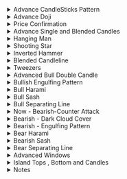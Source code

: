 <details>
<summary>Advance CandleSticks Pattern</summary>
<br>

 <img width="1440" alt="image" src="https://user-images.githubusercontent.com/75510135/201461505-2d79fe5e-0e3a-4013-ac02-e1bce8fd42ad.png">
 <img width="1440" alt="image" src="https://user-images.githubusercontent.com/75510135/201461671-ea3c9659-0e09-49c1-a01c-bf49ee598c60.png">
 <img width="1440" alt="image" src="https://user-images.githubusercontent.com/75510135/201461781-9c29fd41-9b7c-4650-83fe-f0d2061fd28f.png">

 - avoid trades 
 - a doji n gap up opening signal=> not to go for buying
 <img width="1440" alt="image" src="https://user-images.githubusercontent.com/75510135/201461907-d8c53401-c0fa-42c0-abcc-5f9433b61699.png">

 - many doji look for trend confirmation 
 <img width="1440" alt="image" src="https://user-images.githubusercontent.com/75510135/201461976-29b4b32b-df1c-46e9-9635-abbd53437a49.png">

- many signals to confirm the move
 <img width="1440" alt="image" src="https://user-images.githubusercontent.com/75510135/201462028-bbed55a9-2fe2-4996-8aa4-ffe4bfae2893.png">

 <img width="1440" alt="image" src="https://user-images.githubusercontent.com/75510135/201462252-4e10c126-245e-4eb6-8e24-c63d4563cdf1.png">

 <img width="1440" alt="image" src="https://user-images.githubusercontent.com/75510135/201462422-afe7e4e1-8543-431c-b902-fef536df37f9.png">

 - quote 
 <img width="1551" alt="image" src="https://user-images.githubusercontent.com/75510135/201462436-90ee7b4f-70d3-4024-8323-52a37fc00833.png">

- signals to watch
<img width="1551" alt="image" src="https://user-images.githubusercontent.com/75510135/201462554-ec708bb9-2aa6-4db0-9042-8d37f6d33c31.png">

- Note # Bullish Engulfing Pattern confirms the SUPPORT
<img width="1551" alt="image" src="https://user-images.githubusercontent.com/75510135/201462684-0badef3e-04b5-4d3e-96f2-49a792db53bd.png">

- note # Bearish Engulfing Pattern
<img width="1507" alt="image" src="https://user-images.githubusercontent.com/75510135/201462748-c2c4e899-aab2-4091-b301-4c8261f58e64.png">

<img width="1551" alt="image" src="https://user-images.githubusercontent.com/75510135/201462751-16bdb16c-f2c1-445b-870b-037e1b3aee18.png">


 
 
  
</details>


<details>
<summary>Advance Doji</summary>
<br>

  <img width="1551" alt="image" src="https://user-images.githubusercontent.com/75510135/201463054-3696d92f-e6fb-46e7-af73-f01e7f7f5ded.png">

 <img width="1551" alt="image" src="https://user-images.githubusercontent.com/75510135/201463071-63b8f936-331a-4d6b-af9b-639c94bde7b9.png">

 <img width="1551" alt="image" src="https://user-images.githubusercontent.com/75510135/201463124-a34f970a-6eba-4a9f-8cab-9a4c363284e5.png">

 - example
 <img width="1551" alt="image" src="https://user-images.githubusercontent.com/75510135/201463166-14b40d16-c6b6-4f0a-8422-b462ed26b6e5.png">

 <img width="1551" alt="image" src="https://user-images.githubusercontent.com/75510135/201463170-dc3aa780-8b8c-4038-a6a4-c0ac26c03bc2.png">

 <img width="1551" alt="image" src="https://user-images.githubusercontent.com/75510135/201463209-74480e21-9ed8-4a28-b0ae-a936a98b7eaa.png">

 <img width="1551" alt="image" src="https://user-images.githubusercontent.com/75510135/201463278-5e2d6715-eddd-447e-9161-c146e6de2409.png">

 <img width="1551" alt="image" src="https://user-images.githubusercontent.com/75510135/201463286-6c3a30b4-2ab5-4c96-83cb-f5c0b1672fd9.png">

 - example
 <img width="1551" alt="image" src="https://user-images.githubusercontent.com/75510135/201463378-46beb620-1140-43cb-82a6-8e390b9f6990.png">

 <img width="1551" alt="image" src="https://user-images.githubusercontent.com/75510135/201464475-62ea86fa-aed7-4e7d-a9c0-fb6a79a8215d.png">

 <img width="1551" alt="image" src="https://user-images.githubusercontent.com/75510135/201464564-078fa411-8f48-4e16-89fe-3fa953a6c6c4.png">
 
 <img width="1551" alt="image" src="https://user-images.githubusercontent.com/75510135/201464593-fe28ab3a-37f0-4cc9-a8dc-854758cb3634.png">

 
 
</details>


<details>
<summary>Price Confirmation</summary>
<br>

 <img width="1551" alt="image" src="https://user-images.githubusercontent.com/75510135/201464786-bf229326-2a42-4d05-a059-77286c4d0d57.png">
 
 <img width="1551" alt="image" src="https://user-images.githubusercontent.com/75510135/201465093-20d64ddc-c4e1-464f-9bb0-cf6fae5c67dd.png">

 <img width="1551" alt="image" src="https://user-images.githubusercontent.com/75510135/201465171-1eaf72fe-3e45-43dd-b029-c77f94b8a2b0.png">

 - example
 <img width="1551" alt="image" src="https://user-images.githubusercontent.com/75510135/201465341-5e764e11-2ea5-41dc-b27a-e71b90aed130.png">
<img width="1551" alt="image" src="https://user-images.githubusercontent.com/75510135/201465412-29c14121-a407-4195-a0d7-1445edda3ecf.png">
<img width="1551" alt="image" src="https://user-images.githubusercontent.com/75510135/201465446-360b91bd-e5fc-4464-8ae1-0b60b4234dfe.png">

 <img width="1551" alt="image" src="https://user-images.githubusercontent.com/75510135/201465524-38c44ed1-702a-4c35-914f-8df3665c586f.png">

 <img width="1551" alt="image" src="https://user-images.githubusercontent.com/75510135/201465548-d5689b3e-ad1e-4552-a394-0eef1e614a3d.png">

 - left one confirmed the move is uptrend
<img width="1551" alt="image" src="https://user-images.githubusercontent.com/75510135/201465708-f1ab2d8f-d762-456f-a9b8-539dc17a775f.png">
 
 <img width="1551" alt="image" src="https://user-images.githubusercontent.com/75510135/201465687-e404cfec-d429-4960-bf2b-1deb6460bd55.png">

 <img width="1551" alt="image" src="https://user-images.githubusercontent.com/75510135/201465994-7a1e8e28-fefd-4d12-a67b-3aa1d634669d.png">

 
 - Doji & momentum
 <img width="1551" alt="image" src="https://user-images.githubusercontent.com/75510135/201466038-28a58022-8d1d-4d16-a10a-b7299321c46a.png">

 <img width="1551" alt="image" src="https://user-images.githubusercontent.com/75510135/201466052-8f193cc8-af30-425b-b91a-c2093c4ba6fc.png">

 - price target
 <img width="1551" alt="image" src="https://user-images.githubusercontent.com/75510135/201466128-231f9771-d660-44b1-b17a-a8e551071397.png">

 
  
</details>



<details>
<summary>Advance Single and Blended Candles </summary>
<br>

 <img width="1549" alt="image" src="https://user-images.githubusercontent.com/75510135/201466745-ecfcf22b-2035-4c32-8c6d-1a0ff760da94.png">

 <img width="1549" alt="image" src="https://user-images.githubusercontent.com/75510135/201466817-c62a4fb7-c1cf-47e7-b018-5dd7073f2a18.png">

 <img width="1549" alt="image" src="https://user-images.githubusercontent.com/75510135/201466862-35976927-68cc-4c31-b963-74af0d2e6fb4.png">

 <img width="1549" alt="image" src="https://user-images.githubusercontent.com/75510135/201466943-f45de2d9-a1ce-48b2-bfb5-12e1aa7490e9.png">

 <img width="1549" alt="image" src="https://user-images.githubusercontent.com/75510135/201467229-a613ad53-a175-4d00-a902-11418bda4cab.png">

 - Single side candles
 <img width="1549" alt="image" src="https://user-images.githubusercontent.com/75510135/201467351-3b08797b-b23b-4c45-94b9-980762da5a2c.png">

 <img width="1549" alt="image" src="https://user-images.githubusercontent.com/75510135/201476622-697f2ede-19c0-45c6-ba00-b6bc4105048b.png">

 <img width="1549" alt="image" src="https://user-images.githubusercontent.com/75510135/201476686-29241de9-3cac-4bfa-9c8d-a7cb5c18957b.png">
 <img width="1549" alt="image" src="https://user-images.githubusercontent.com/75510135/201476783-265cf84b-389b-468e-ad96-b62d71756c1e.png">
 - example
 <img width="1549" alt="image" src="https://user-images.githubusercontent.com/75510135/201476847-8ea0facd-c4c4-4e71-9e9c-fd116f1402ef.png">

 <img width="1549" alt="image" src="https://user-images.githubusercontent.com/75510135/201476886-67982d1b-d421-413a-85f0-54f3e8fbc6ec.png">

 <img width="1549" alt="image" src="https://user-images.githubusercontent.com/75510135/201476948-ded70b77-7794-479a-9afd-7e2f82e486e8.png">

 <img width="1549" alt="image" src="https://user-images.githubusercontent.com/75510135/201477029-708adc04-5734-40d2-8900-ac4aad99a7a0.png">

 <img width="1549" alt="image" src="https://user-images.githubusercontent.com/75510135/201477183-4e4d057b-ebb8-4d12-b8d7-f96a1a89d0cd.png">

 <img width="1549" alt="image" src="https://user-images.githubusercontent.com/75510135/201477213-89b70ad9-8a23-41d2-b1f9-5cb1b84aac29.png">

 
  
</details>


<details>
<summary>Hanging Man</summary>
<br>

  <img width="1549" alt="image" src="https://user-images.githubusercontent.com/75510135/201477235-a1708adb-2c14-481d-b6fa-f1164d4eb4ba.png">

  <img width="1549" alt="image" src="https://user-images.githubusercontent.com/75510135/201477265-c2489187-e9f8-415e-bde9-8c1742a5ccbf.png">

 - example
 <img width="1549" alt="image" src="https://user-images.githubusercontent.com/75510135/201477405-f2517514-8601-4e8a-a972-1dd3f3a97f27.png">

 
  
</details>


<details>
<summary>Shooting Star</summary>
<br>

  <img width="1549" alt="image" src="https://user-images.githubusercontent.com/75510135/201477446-04521aaf-a6ad-4692-9c41-5535961a6dfd.png">
  
 <img width="1549" alt="image" src="https://user-images.githubusercontent.com/75510135/201477583-07f3acaa-cc7c-4511-b0bd-3b044f9d632d.png">

 - example
 <img width="1549" alt="image" src="https://user-images.githubusercontent.com/75510135/201477691-290fd478-9ea1-4980-a84e-c2c76ae19f1f.png">

 <img width="1549" alt="image" src="https://user-images.githubusercontent.com/75510135/201477902-eb7dd379-d4d8-4839-b4d9-2f5a1c669df7.png">

 <img width="1549" alt="image" src="https://user-images.githubusercontent.com/75510135/201478139-2eca212e-4a29-4b0a-8c3d-839661221fb5.png">

 <img width="1549" alt="image" src="https://user-images.githubusercontent.com/75510135/201478153-b45fe3bc-d51d-41bf-b16c-2b55a3047fa0.png">

 <img width="1549" alt="image" src="https://user-images.githubusercontent.com/75510135/201478263-e1d680ef-6eca-42bd-ae9c-88d382b0901a.png">

 - exceptional as price confirmation is not there
 <img width="1549" alt="image" src="https://user-images.githubusercontent.com/75510135/201477814-d002e904-3b03-4bf7-a041-9ec3a81fb245.png">

 
</details>

<details>
<summary>Inverted Hammer</summary>
<br>

  <img width="1549" alt="image" src="https://user-images.githubusercontent.com/75510135/201478285-ff9af8f7-372e-446b-99af-bc5c67c05e56.png">

 <img width="1549" alt="image" src="https://user-images.githubusercontent.com/75510135/201478346-e5ca8b4f-52a4-4b0f-bab0-381209210645.png">

 - example
 <img width="1549" alt="image" src="https://user-images.githubusercontent.com/75510135/201478377-d78620f4-1fda-435b-9f37-26391e7b1dff.png">

 
</details>

<details>
<summary>Blended Candleline</summary>
<br>

  <img width="1549" alt="image" src="https://user-images.githubusercontent.com/75510135/201478523-80ba482b-2be7-45d6-b169-f6a8f1e6381d.png">

  <img width="1549" alt="image" src="https://user-images.githubusercontent.com/75510135/201478552-08847409-2264-4fe9-9e62-641aed3fcdfc.png">

 <img width="1549" alt="image" src="https://user-images.githubusercontent.com/75510135/201478664-58e209b0-fe86-4dbd-9d29-2c7e9141d143.png">

 <img width="1549" alt="image" src="https://user-images.githubusercontent.com/75510135/201478810-334c9224-e5e4-4f32-9355-4b7adb45606a.png">

 
</details>

<details>
<summary>Tweezers</summary>
<br>

  <img width="1549" alt="image" src="https://user-images.githubusercontent.com/75510135/201478993-a52f2e48-3988-4d79-8869-00297baaea2d.png">

  <img width="1549" alt="image" src="https://user-images.githubusercontent.com/75510135/201479143-774d7657-eecb-4434-90e9-c7c0e1a36c07.png">

   - example
  <img width="1549" alt="image" src="https://user-images.githubusercontent.com/75510135/201479242-5cda44c0-2eae-4ce3-aa62-e3faf493a402.png">
  
 <img width="1549" alt="image" src="https://user-images.githubusercontent.com/75510135/201479375-32db128f-8c46-42cd-aa29-8378343954f3.png">

 <img width="1549" alt="image" src="https://user-images.githubusercontent.com/75510135/201479444-4423df02-889a-4439-bc9c-88465ad3dd44.png">

 
</details>


<details>
<summary>Advanced Bull Double Candle</summary>
<br>

 <img width="1485" alt="image" src="https://user-images.githubusercontent.com/75510135/201479813-d962e0a0-18bd-4af9-97c5-bae272e48376.png">

 <img width="1485" alt="image" src="https://user-images.githubusercontent.com/75510135/201479908-edc8d591-bb3e-4ad7-ba1b-0f31807961ea.png">
 
 <img width="1441" alt="image" src="https://user-images.githubusercontent.com/75510135/201480044-50212f47-47a4-451a-bcf0-d3f0c72c1c15.png">

 - example
 <img width="1485" alt="image" src="https://user-images.githubusercontent.com/75510135/201480059-70943bc3-4b3d-4028-99df-0e66dc3115f9.png">

 <img width="1485" alt="image" src="https://user-images.githubusercontent.com/75510135/201480117-a98849d9-9e6b-44db-bdef-84dd3bf4cc97.png">

 <img width="1485" alt="image" src="https://user-images.githubusercontent.com/75510135/201480316-e9039146-0812-4e1d-89bd-c5adcf3b0e01.png">

 <img width="1485" alt="image" src="https://user-images.githubusercontent.com/75510135/201501031-7cda1589-4b3b-4af2-b655-9027a903415f.png">

 - example
 <img width="1485" alt="image" src="https://user-images.githubusercontent.com/75510135/201501060-b04def9e-360b-4a6a-b389-b20b5b1616f3.png">

 
 <img width="1485" alt="image" src="https://user-images.githubusercontent.com/75510135/201501112-99af1711-2265-4f00-ae7b-443da72d5da0.png">

 
 <img width="1485" alt="image" src="https://user-images.githubusercontent.com/75510135/201501134-ce3a4804-eb8e-4cfa-8957-6169c1a3edb2.png">

 
 <img width="1485" alt="image" src="https://user-images.githubusercontent.com/75510135/201501186-6393eae2-bcd6-444b-bdbb-1c3b8333f0ce.png">

 
 
</details>


<details>
<summary>Bullish Engulfing Pattern</summary>
<br>

  <img width="1485" alt="image" src="https://user-images.githubusercontent.com/75510135/201501205-6e7cf443-e77c-4658-9bfe-89ce554bfc3b.png">

 <img width="1485" alt="image" src="https://user-images.githubusercontent.com/75510135/201501260-9ef9c300-212b-4bd3-a58a-b806b8c49d5d.png">

 - trend importance
 <img width="1485" alt="image" src="https://user-images.githubusercontent.com/75510135/201501333-e3b4c572-03a0-4e20-aef4-0ec41ddd7dc6.png">

 - example
 <img width="1485" alt="image" src="https://user-images.githubusercontent.com/75510135/201501384-6d1e8d3c-c11e-4405-ad79-9118a8068cd4.png">

 <img width="1485" alt="image" src="https://user-images.githubusercontent.com/75510135/201501459-77f98e30-3a16-4ea9-a46d-07b1e7a4a0ac.png">
 
 <img width="1485" alt="image" src="https://user-images.githubusercontent.com/75510135/201501480-53ae3f1f-665a-4ecd-92ed-26d47e83d728.png">

 <img width="1485" alt="image" src="https://user-images.githubusercontent.com/75510135/201501584-543a243e-9e3c-47fc-bf6b-73434c224975.png">

 
</details>



<details>
<summary>Bull Harami</summary>
<br>

    <img width="1485" alt="image" src="https://user-images.githubusercontent.com/75510135/201501608-5d890257-4ad9-444c-a108-d9aa0e4307ee.png">
    <img width="1485" alt="image" src="https://user-images.githubusercontent.com/75510135/201502423-0f514539-b1fd-4fb7-b2cf-f6892452b21f.png">

    - example
   <img width="1485" alt="image" src="https://user-images.githubusercontent.com/75510135/201502496-47ee2f9c-d46c-495c-8f88-856ce83a79b6.png">
 
   <img width="1485" alt="image" src="https://user-images.githubusercontent.com/75510135/201502566-2236e42a-caa5-43b4-bec7-3ac6b1fc595e.png">

   <img width="1485" alt="image" src="https://user-images.githubusercontent.com/75510135/201502599-810b6a83-b275-40f8-bcd5-c8f230fee201.png">

 
</details>


<details>
<summary>Bull Sash</summary>
<br>
 
  <img width="1485" alt="image" src="https://user-images.githubusercontent.com/75510135/201502616-de1f3eb7-9337-4b3d-98a4-52c5b5bee968.png">

  <img width="1485" alt="image" src="https://user-images.githubusercontent.com/75510135/201502667-105ba863-465f-4202-94dd-819f878c0813.png">

  - example
 <img width="1485" alt="image" src="https://user-images.githubusercontent.com/75510135/201502711-a7309500-3a96-4040-8381-365a135ca8b5.png">

 <img width="1485" alt="image" src="https://user-images.githubusercontent.com/75510135/201502738-43b27bd8-9ba0-4ee1-bac8-dd67745a2489.png">

 
</details>

<details>
<summary>Bull Separating Line</summary>
<br>

   <img width="1485" alt="image" src="https://user-images.githubusercontent.com/75510135/201502768-3cfa2065-4b8a-4913-8e7c-9d9901e94434.png">
   <img width="1485" alt="image" src="https://user-images.githubusercontent.com/75510135/201502871-cb259bbb-a69e-40a9-96a4-de262be759ed.png">
   
   - example
    <img width="1485" alt="image" src="https://user-images.githubusercontent.com/75510135/201502912-ef3c916c-7bd3-408a-b684-e9338ab4879b.png">

    - this trade should not be taken
    <img width="1485" alt="image" src="https://user-images.githubusercontent.com/75510135/201502972-d4671bee-b07b-4aa9-a77c-a19df4131468.png">

    <img width="1485" alt="image" src="https://user-images.githubusercontent.com/75510135/201503010-483afc42-7bc6-4793-a1de-2053b9ef4cef.png">

   <img width="1485" alt="image" src="https://user-images.githubusercontent.com/75510135/201503020-41837c99-0231-4208-916e-6fc77ee16017.png">

   
</details>



<details>
<summary>Now - Bearish-Counter Attack</summary>
<br>

 
   <img width="1483" alt="image" src="https://user-images.githubusercontent.com/75510135/201503197-04f1fb9f-4ab2-4078-99d3-90146f78447d.png">
   <img width="1483" alt="image" src="https://user-images.githubusercontent.com/75510135/201503269-376dba43-9e56-49b5-94bd-3e854cfdfd8c.png">

   - example
   <img width="1483" alt="image" src="https://user-images.githubusercontent.com/75510135/201503284-c721cf08-4bb4-4a68-89a4-e225bdc384fb.png">

 
   
 
</details>



<details>
<summary>Bearish - Dark Cloud Cover</summary>
<br>

  <img width="1483" alt="image" src="https://user-images.githubusercontent.com/75510135/201503338-3b93e4ad-bff3-4215-8bff-533ff97ccf2d.png">
  <img width="1483" alt="image" src="https://user-images.githubusercontent.com/75510135/201503430-d0a21dbb-9461-4392-840c-554fb8360783.png">

  - example
  <img width="1483" alt="image" src="https://user-images.githubusercontent.com/75510135/201503463-ed5617c1-0546-45ca-9d37-47b4e7dd9e0c.png">

 <img width="1483" alt="image" src="https://user-images.githubusercontent.com/75510135/201503486-5b8dac9c-c8ba-420c-8591-fe30a9341e12.png">

 <img width="1483" alt="image" src="https://user-images.githubusercontent.com/75510135/201503524-2abc0912-6ae4-4cde-a0a8-9f2649c1c1c3.png">

 <img width="1483" alt="image" src="https://user-images.githubusercontent.com/75510135/201503644-d9467c7e-81b5-4980-a47b-aa1c02df5c75.png">
 
 <img width="1483" alt="image" src="https://user-images.githubusercontent.com/75510135/201503741-fc5aace1-d286-46e3-8c4b-9ea35364482f.png">

 <img width="1483" alt="image" src="https://user-images.githubusercontent.com/75510135/201503770-e73f2d59-211b-44c0-b2c6-28cbead7219a.png">

 
</details>

<details>
<summary>Bearish - Engulfing Pattern</summary>
<br>

   <img width="1483" alt="image" src="https://user-images.githubusercontent.com/75510135/201503776-d9c0c564-131d-4527-8914-8cec92873552.png">

   <img width="1483" alt="image" src="https://user-images.githubusercontent.com/75510135/201503798-393869ae-b468-4941-9936-73526af3f1af.png">

   - example 
   <img width="1483" alt="image" src="https://user-images.githubusercontent.com/75510135/201503822-c7cc571f-b5cb-47f5-90f0-0f380991beaf.png">

   <img width="1483" alt="image" src="https://user-images.githubusercontent.com/75510135/201503913-47d7983b-1600-479b-bab5-845916af7bcc.png">

   <img width="1483" alt="image" src="https://user-images.githubusercontent.com/75510135/201503963-8dd031a4-cfe2-4317-bab8-85e6850f1e43.png">

   <img width="1483" alt="image" src="https://user-images.githubusercontent.com/75510135/201503996-4bfe2d18-288c-46f3-aa03-f0c71181ae43.png">

   <img width="1483" alt="image" src="https://user-images.githubusercontent.com/75510135/201504032-2113f7bc-b8f8-4e39-b0e2-0c3b580c8fc0.png">
   <img width="1483" alt="image" src="https://user-images.githubusercontent.com/75510135/201504085-048a95f1-379f-4917-84b6-fb6d4aef1ffc.png">

   <img width="1483" alt="image" src="https://user-images.githubusercontent.com/75510135/201504113-c4940eac-5e17-4ea1-a747-13381226f939.png">

 

</details>


<details>
<summary>Bear Harami</summary>
<br>
 
   <img width="1483" alt="image" src="https://user-images.githubusercontent.com/75510135/201504151-78fee6de-c8c8-4533-b8e2-72cafc50c2b8.png">

   <img width="1483" alt="image" src="https://user-images.githubusercontent.com/75510135/201504175-e22a72a4-2c05-4847-a250-68ef330dc0b6.png">

   - example 
   <img width="1483" alt="image" src="https://user-images.githubusercontent.com/75510135/201504197-61762b65-ad55-4be9-8973-46e61e0ba700.png">

   
</details>
 


<details>
<summary>Bearish Sash</summary>
<br>

   <img width="1483" alt="image" src="https://user-images.githubusercontent.com/75510135/201504267-95199366-3b0f-499e-ab54-51497e96027a.png">
   <img width="1483" alt="image" src="https://user-images.githubusercontent.com/75510135/201504276-6246650f-3477-482d-b9f9-e16acad3bf28.png">

   - example
   <img width="1483" alt="image" src="https://user-images.githubusercontent.com/75510135/201504301-e65566e3-46bb-46f2-aabf-24f145f4d992.png">

   <img width="1483" alt="image" src="https://user-images.githubusercontent.com/75510135/201504308-09d538a8-1504-4e72-9e33-9c0aa2318e15.png">

   <img width="1483" alt="image" src="https://user-images.githubusercontent.com/75510135/201504339-a06207de-ef9a-4bfe-98c9-635ec28ab736.png">

   
  
</details>



<details>
<summary>Bear Separating Line</summary>
<br>

    <img width="1483" alt="image" src="https://user-images.githubusercontent.com/75510135/201504378-2a3540fd-225a-4312-b3fc-bed835bd4aba.png">
    <img width="1483" alt="image" src="https://user-images.githubusercontent.com/75510135/201504439-b52e68af-8414-44b2-9dab-f1db93d993e2.png">

    - example
    <img width="1483" alt="image" src="https://user-images.githubusercontent.com/75510135/201504469-9e25e811-b4d7-4eeb-a925-8133721cccf5.png">

    <img width="1483" alt="image" src="https://user-images.githubusercontent.com/75510135/201504472-769fca82-30ae-4d66-a4a2-679fe49f4e61.png">

    <img width="1483" alt="image" src="https://user-images.githubusercontent.com/75510135/201504493-a7154499-2719-425a-b678-a0fd0228f09f.png">

    
</details>




<details>
<summary>Advanced Windows</summary>
<br>

  <img width="1483" alt="image" src="https://user-images.githubusercontent.com/75510135/201504550-7fac360b-dc83-461b-b717-08fdc033ed3a.png">

  <img width="1483" alt="image" src="https://user-images.githubusercontent.com/75510135/201504602-c038e090-8611-4146-981b-4dfabbe81eac.png">

  - example
   <img width="1483" alt="image" src="https://user-images.githubusercontent.com/75510135/201504630-7439130a-a3db-4854-8a6d-f82450949ff4.png">

   <img width="1483" alt="image" src="https://user-images.githubusercontent.com/75510135/201504643-05013813-2014-44a3-900d-f7f6dbc18f26.png">
   <img width="1483" alt="image" src="https://user-images.githubusercontent.com/75510135/201504675-8a285920-5781-4bd9-99c5-b28e559d0584.png">

   <img width="1483" alt="image" src="https://user-images.githubusercontent.com/75510135/201504717-da6b5f95-dc2d-4ab2-b7c6-7ad4820bbe9b.png">

   <img width="1483" alt="image" src="https://user-images.githubusercontent.com/75510135/201504774-cb343fbb-e4c8-4cc9-b888-18038c86f5b9.png">

   <img width="1483" alt="image" src="https://user-images.githubusercontent.com/75510135/201504823-33e75720-a9a3-411f-83ba-f1c180a0c4b5.png">
   
   <img width="1483" alt="image" src="https://user-images.githubusercontent.com/75510135/201504944-745e058b-f6ce-4713-8ae0-a3a87da11794.png">

   <img width="1483" alt="image" src="https://user-images.githubusercontent.com/75510135/201505024-95513076-1654-4972-9064-7497a8d8172c.png">

 
  -  Window continuation
   <img width="1483" alt="image" src="https://user-images.githubusercontent.com/75510135/201505313-4bc1cddc-9743-4be4-9670-bfe550c9f263.png">

   <img width="1483" alt="image" src="https://user-images.githubusercontent.com/75510135/201505354-a064768e-725f-4d12-8832-7ef7d0ee4450.png">

   
   
</details>




<details>
<summary>Island Tops , Bottom and Candles</summary>
<br>

   <img width="1483" alt="image" src="https://user-images.githubusercontent.com/75510135/201505051-3aab03d5-7d06-4289-afb2-bae1d8a829e4.png">

   <img width="1483" alt="image" src="https://user-images.githubusercontent.com/75510135/201505110-5f02de3a-0b1c-4ec0-a87c-fd559dc7acb4.png">

   - example 
   <img width="1483" alt="image" src="https://user-images.githubusercontent.com/75510135/201505184-be7b607f-a833-4b62-a5a0-6520341d92e6.png">
   
   <img width="1483" alt="image" src="https://user-images.githubusercontent.com/75510135/201505212-e4732cb0-8c55-43eb-90d8-84d9cb3f46fd.png">

   <img width="1483" alt="image" src="https://user-images.githubusercontent.com/75510135/201505258-b77bd714-4c2c-49d5-a50e-e4aa70a109fd.png">

   <img width="1483" alt="image" src="https://user-images.githubusercontent.com/75510135/201505289-b88802c6-7af2-45b5-a814-503d98874bc5.png">

 
   
</details>





<details>
<summary>Notes</summary>
<br>
 -  think about Risk/Reward, Trend & Type(candleStick formation)
 -  if resitance is broken then it acts like a support in case of a breakout
 -  Bullish Engulfing Pattern confirms the SUPPORT 
 -  Bearish Engulfing Pattern confirms the Resistance
 
 <img width="1549" alt="image" src="https://user-images.githubusercontent.com/75510135/201478401-373c2070-b988-4ea5-9e4c-efd1d2c2eefd.png">
 <img width="1483" alt="image" src="https://user-images.githubusercontent.com/75510135/201503183-d59aaa3e-d7e8-43fc-9e2f-2172b17d6f9b.png">
 <img width="1483" alt="image" src="https://user-images.githubusercontent.com/75510135/201504842-aee2a3f6-a991-495c-ba2f-52fbc510074f.png">



 
</details>




